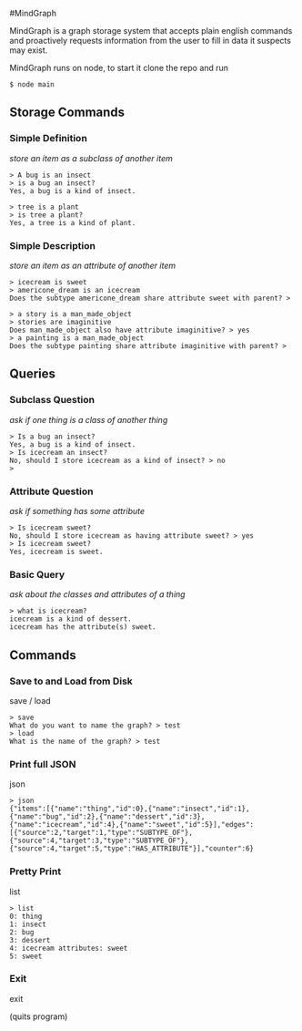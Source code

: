 #MindGraph

MindGraph is a graph storage system that accepts plain english commands and proactively requests information from the user to fill in data it suspects may exist.

MindGraph runs on node, to start it clone the repo and run
```shell
$ node main
```

## Storage Commands

### Simple Definition

*store an item as a subclass of another item*
```code
> A bug is an insect
> is a bug an insect?
Yes, a bug is a kind of insect.

> tree is a plant
> is tree a plant?
Yes, a tree is a kind of plant.
```

### Simple Description

*store an item as an attribute of another item*
```code
> icecream is sweet
> americone_dream is an icecream
Does the subtype americone_dream share attribute sweet with parent? >

> a story is a man_made_object
> stories are imaginitive
Does man_made_object also have attribute imaginitive? > yes
> a painting is a man_made_object
Does the subtype painting share attribute imaginitive with parent? >
```
## Queries

### Subclass Question

*ask if one thing is a class of another thing*
```code
> Is a bug an insect?
Yes, a bug is a kind of insect.
> Is icecream an insect?
No, should I store icecream as a kind of insect? > no
>
```

### Attribute Question

*ask if something has some attribute*
```code
> Is icecream sweet?
No, should I store icecream as having attribute sweet? > yes
> Is icecream sweet?
Yes, icecream is sweet.
```

### Basic Query

*ask about the classes and attributes of a thing*
```code
> what is icecream?
icecream is a kind of dessert.
icecream has the attribute(s) sweet.
```

## Commands

### Save to and Load from Disk

save / load
```code
> save
What do you want to name the graph? > test
> load
What is the name of the graph? > test
```
### Print full JSON

json
```code
> json
{"items":[{"name":"thing","id":0},{"name":"insect","id":1},{"name":"bug","id":2},{"name":"dessert","id":3},{"name":"icecream","id":4},{"name":"sweet","id":5}],"edges":[{"source":2,"target":1,"type":"SUBTYPE_OF"},{"source":4,"target":3,"type":"SUBTYPE_OF"},{"source":4,"target":5,"type":"HAS_ATTRIBUTE"}],"counter":6}
```
### Pretty Print

list
```code
> list
0: thing
1: insect
2: bug
3: dessert
4: icecream attributes: sweet
5: sweet
```

### Exit

exit

(quits program)
